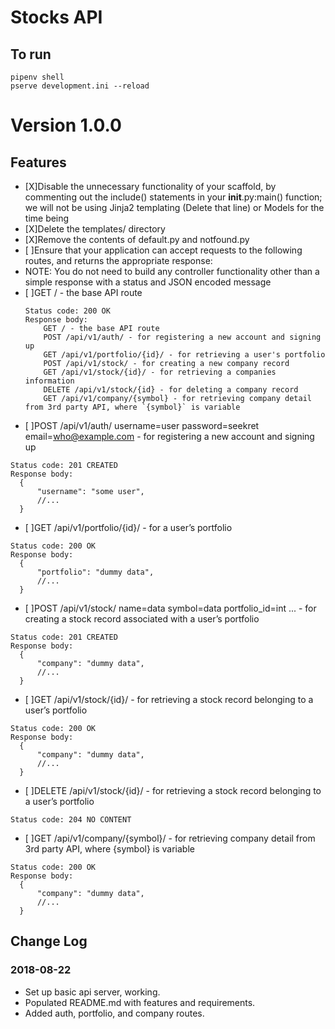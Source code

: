 # Stocks API

## To run
```
pipenv shell
pserve development.ini --reload
```

# Version 1.0.0

## Features
- [X]Disable the unnecessary functionality of your scaffold, by commenting out the include() statements in your __init__.py:main() function; we will not be using Jinja2 templating (Delete that line) or Models for the time being
- [X]Delete the templates/ directory
- [X]Remove the contents of default.py and notfound.py
- [ ]Ensure that your application can accept requests to the following routes, and returns the appropriate response:
 - NOTE: You do not need to build any controller functionality other than a simple response with a status and JSON encoded message
- [ ]GET / - the base API route
  ```
  Status code: 200 OK
  Response body:
      GET / - the base API route
      POST /api/v1/auth/ - for registering a new account and signing up 
      GET /api/v1/portfolio/{id}/ - for retrieving a user's portfolio
      POST /api/v1/stock/ - for creating a new company record
      GET /api/v1/stock/{id}/ - for retrieving a companies information
      DELETE /api/v1/stock/{id} - for deleting a company record
      GET /api/v1/company/{symbol} - for retrieving company detail from 3rd party API, where `{symbol}` is variable
  ```
- [ ]POST /api/v1/auth/ username=user password=seekret email=who@example.com - for registering a new account and signing up
```
Status code: 201 CREATED
Response body:
  {
      "username": "some user",
      //...
  }
```
- [ ]GET /api/v1/portfolio/{id}/ - for a user’s portfolio
```
Status code: 200 OK
Response body:
  {
      "portfolio": "dummy data",
      //...
  }
```
- [ ]POST /api/v1/stock/ name=data symbol=data portfolio_id=int ... - for creating a stock record associated with a user’s portfolio
```
Status code: 201 CREATED
Response body:
  {
      "company": "dummy data",
      //...
  }
```
- [ ]GET /api/v1/stock/{id}/ - for retrieving a stock record belonging to a user’s portfolio
```
Status code: 200 OK
Response body:
  {
      "company": "dummy data",
      //...
  }
```
- [ ]DELETE /api/v1/stock/{id}/ - for retrieving a stock record belonging to a user’s portfolio
```
Status code: 204 NO CONTENT
```
- [ ]GET /api/v1/company/{symbol}/ - for retrieving company detail from 3rd party API, where {symbol} is variable
```
Status code: 200 OK
Response body:
  {
      "company": "dummy data",
      //...
  }
```

## Change Log

### 2018-08-22
- Set up basic api server, working.
- Populated README.md with features and requirements.
- Added auth, portfolio, and company routes.